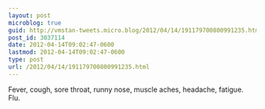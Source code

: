 ```yaml
---
layout: post
microblog: true
guid: http://vmstan-tweets.micro.blog/2012/04/14/191179700800991235.html
post_id: 3037114
date: 2012-04-14T09:02:47-0600
lastmod: 2012-04-14T09:02:47-0600
type: post
url: /2012/04/14/191179700800991235.html
---
```

Fever, cough, sore throat, runny nose, muscle aches, headache, fatigue. Flu.
